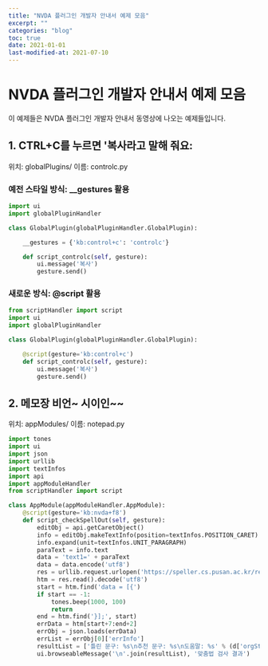 ```yaml
---
title: "NVDA 플러그인 개발자 안내서 예제 모음"
excerpt: ""
categories: "blog"
toc: true
date: 2021-01-01
last-modified-at: 2021-07-10
---
```


# NVDA 플러그인 개발자 안내서 예제 모음

이 예제들은 NVDA 플러그인 개발자 안내서 동영상에 나오는 예제들입니다.

## 1. CTRL+C를 누르면 '복사라고 말해 줘요: 
위치: globalPlugins/
이름: controlc.py

### 예전 스타일 방식: __gestures 활용

```python
import ui
import globalPluginHandler

class GlobalPlugin(globalPluginHandler.GlobalPlugin):

	__gestures = {'kb:control+c': 'controlc'}

	def script_controlc(self, gesture):
		ui.message('복사')
		gesture.send()

```


### 새로운 방식: @script 활용

```python
from scriptHandler import script
import ui
import globalPluginHandler

class GlobalPlugin(globalPluginHandler.GlobalPlugin):

	@script(gesture='kb:control+c')
	def script_controlc(self, gesture):
		ui.message('복사')
		gesture.send()
```


## 2. 메모장 비언~ 시이인~~
위치: appModules/
이름: notepad.py

```python
import tones
import ui
import json
import urllib
import textInfos
import api
import appModuleHandler
from scriptHandler import script

class AppModule(appModuleHandler.AppModule):
	@script(gesture='kb:nvda+f8')
	def script_checkSpellOut(self, gesture):
		editObj = api.getCaretObject()
		info = editObj.makeTextInfo(position=textInfos.POSITION_CARET)
		info.expand(unit=textInfos.UNIT_PARAGRAPH)
		paraText = info.text
		data = 'text1=' + paraText
		data = data.encode('utf8')
		res = urllib.request.urlopen('https://speller.cs.pusan.ac.kr/results', data)
		htm = res.read().decode('utf8')
		start = htm.find('data = [{')
		if start == -1:
			tones.beep(1000, 100)
			return
		end = htm.find('}];', start)
		errData = htm[start+7:end+2]
		errObj = json.loads(errData)
		errList = errObj[0]['errInfo']
		resultList = ['틀린 문구: %s\n추천 문구: %s\n도움말: %s' % (d['orgStr'], d['candWord'], d['help']) for d in errList]
		ui.browseableMessage('\n'.join(resultList), '맞춤법 검사 결과')
```